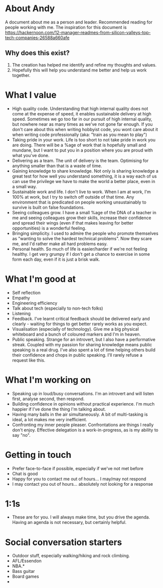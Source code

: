 # About Andy
A document about me as a person and leader.  Recommended reading for people working with me.  The inspiration for this document is https://hackernoon.com/12-manager-readmes-from-silicon-valleys-top-tech-companies-26588a660afe

## Why does this exist?
1. The creation has helped me identify and refine my thoughts and values.
1. Hopefully this will help you understand me better and help us work together.

# What I value
* High quality code.  Understanding that high internal quality does not come at the expense of speed, it enables sustainable delivery at high speed.  Sometimes we go too far in our pursuit of high internal quality, but nowhere near as many times as we've not gone far enough.  If you don't care about this when writing hobbyist code, you wont care about it when writing code professionally (aka: "train as you mean to play")
* Taking pride in your work.  Life is too short to not take pride in work you are doing.  There will be a %age of work that is hopefully small and mundane, but I want to put you in a position where you are proud with what you've done.
* Delivering as a team.  The unit of delivery is the team.  Optimising for anything smaller than that is a waste of time.  
* Gaining knowledge to share knowledge.  Not only is sharing knowledge a great test for how well you understand something, it is a way each of us can use the privilege we have to make the world a better place, even in a small way.
* Sustainable work and life.  I don't live to work.  When I am at work, I'm 100% at work, but I try to switch off outside of that time.  Any environment that is predicated on people working unsustainably to survive is built on false foundations.
* Seeing colleagues grow.  I have a small %age of the DNA of a teacher in me and seeing colleagues grow their skills, increase their confidence and spread their wings (even if that makes leaving for better opportunities) is a wonderful feeling.
* Bringing simplicity.  I used to admire the people who promote themselves as "wanting to solve the hardest technical problems".  Now they scare me, and I'd rather make all hard problems easy.
* Personal health.  So much of life is easier/harder if we're not feeling healthy.  I get very grumpy if I don't get a chance to exercise in some form each day, even if it is just a brisk walk.  

# What I'm good at
* Self reflection
* Empathy
* Engineering efficiency
* Talk about tech (especially to non-tech folks)
* Listening
* Feedback.  I've learnt critical feedback should be delivered early and clearly - waiting for things to get better rarely works as you expect.
* Visualisation (especially of technology).  Give me a big physical whiteboard and a bunch of coloured markers and I'm in heaven.
* Public speaking.  Strange for an introvert, but I also have a performative streak.  Coupled with my passion for sharing knowledge means public speaking is a real drug.  I've also spent a lot of time helping others build their confidence and chops in public speaking.  I'll rarely refuse a request like this.

# What I'm working on
* Speaking up in loud/busy conversations.  I'm an introvert and will listen first, analyse second, then respond.
* Building confidence in opinions without practical experience.  I'm much happier if I've done the thing I'm talking about.
* Having many balls in the air simultaneously.  A bit of multi-tasking is ideal, a lot makes me very inefficient.
* Confronting my inner people pleaser.  Confrontations are things I really don't enjoy.  Effective delegation is a work-in-progress, as is my ability to say "no".

# Getting in touch
* Prefer face-to-face if possible, especially if we've not met before
* Chat is good
* Happy for you to contact me out of hours... I may/may not respond
* I may contact you out of hours... absolutely not looking for a response

# 1:1s
* These are for you.  I will always make time, but you drive the agenda.  Having an agenda is not necessary, but certainly helpful.

# Social conversation starters
* Outdoor stuff, especially walking/hiking and rock climbing.
* AFL/Essendon
* NBA.*
* Bass guitar
* Board games
* 
